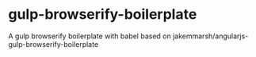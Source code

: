 # gulp-browserify-boilerplate
A gulp browserify boilerplate with babel based on jakemmarsh/angularjs-gulp-browserify-boilerplate
